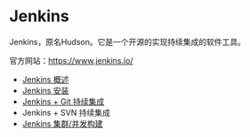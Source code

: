 # Jenkins

Jenkins，原名Hudson。它是一个开源的实现持续集成的软件工具。

官方网站：https://www.jenkins.io/

- [Jenkins 概述](Introduce/README.md)
- [Jenkins 安装](Install/README.md)
- [Jenkins + Git 持续集成](Git/README.md)
- Jenkins + SVN 持续集成
- [Jenkins 集群/并发构建](Cluster/README.md)
